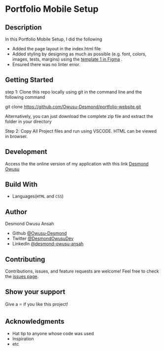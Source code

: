 # Portfolio Mobile Setup

## Description

In this Portfolio Mobile Setup, I did the following

- Added the page layout in the index.html file
- Added styling by designing as much as possible (e.g. font, colors, images, tests, margins) using the [template 1 in    Figma](https://www.figma.com/file/l7SqJ3ZfkAKih9sFxvWSR4/Microverse-Student-Project-1) .
- Ensured there was no linter error.

## Getting Started

step 1:
Clone this repo locally using git in the command line and the following command

git clone https://github.com/Owusu-Desmond/portfolio-website.git

Alternatively, you can just download the complete zip file and extract the folder in your directory

Step 2:
Copy All Project files and run using VSCODE. HTML can be viewed in browser.

## Development 

Access the the online version of my application with this link 
[Desmond Owusu](https://owusu-desmond.github.io/portfolio/)

## Build With

- Languages(`HTML` and `CSS`)

## Author 
Desmond Owusu Ansah
- Github [@Owusu-Desmond](https://github.com/Owusu-Desmond)
- Twitter [@DesmondOwusuDev](https://twitter.com/DesmondOwusuDev)
- LinkedIn [@desmond-owusu-ansah](https://www.linkedin.com/in/desmond-owusu-ansah-09274a223/)

##  Contributing
Contributions, issues, and feature requests are welcome!
Feel free to check the [issues page](../../issues/).

## Show your support

Give a ⭐️ if you like this project!

## Acknowledgments

- Hat tip to anyone whose code was used
- Inspiration
- etc
